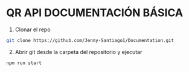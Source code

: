 # QR API DOCUMENTACIÓN BÁSICA

1. Clonar el repo 
```sh
git clone https://github.com/Jenny-Santiago1/Documentation.git
```

2. Abrir git desde la carpeta del repositorio y ejecutar
```sh
npm run start
```